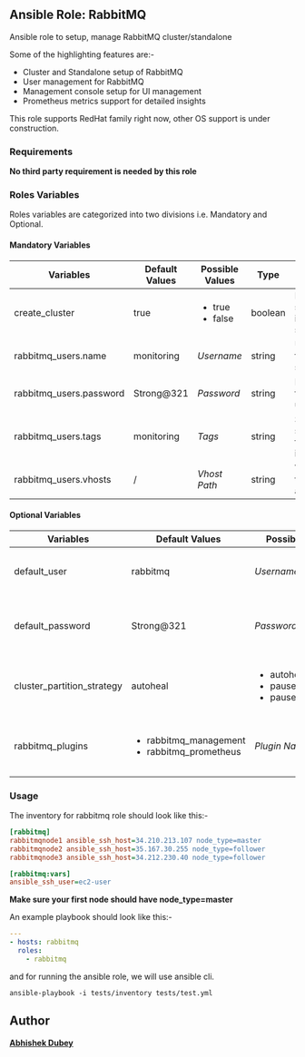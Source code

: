 ## Ansible Role: RabbitMQ

Ansible role to setup, manage RabbitMQ cluster/standalone

Some of the highlighting features are:-

  - Cluster and Standalone setup of RabbitMQ
  - User management for RabbitMQ
  - Management console setup for UI management
  - Prometheus metrics support for detailed insights

This role supports RedHat family right now, other OS support is under construction.

### Requirements

**No third party requirement is needed by this role**

### Roles Variables

Roles variables are categorized into two divisions i.e. Mandatory and Optional.

#### Mandatory Variables

|**Variables**|**Default Values**|**Possible Values**|**Type**|**Description**|
|-------------|------------------|-------------------|--------|---------------|
| create_cluster | true | <ul><li>true</li><li>false</li></ul> | boolean | RabbitMQ setup mode is cluster or standalone |
| rabbitmq_users.name | monitoring | *Username* | string | Username for rabbitmq setup |
| rabbitmq_users.password | Strong@321 | *Password* | string | Password for rabbitmq username |
| rabbitmq_users.tags | monitoring | *Tags* | string | Some special tags for identification |
| rabbitmq_users.vhosts | / | *Vhost Path* | string | Vhost path for user access |

#### Optional Variables

|**Variables**|**Default Values**|**Possible Values**|**Type**|**Description**|
|-------------|------------------|-------------------|--------|---------------|
| default_user | rabbitmq | *Username* | string | Default username for rabbitmq |
| default_password | Strong@321 | *Password* | string | Default password for rabbitmq user |
| cluster_partition_strategy | autoheal | <ul><li>autoheal</li><li>pause_minority</li><li>pause_if_all_down</li></ul> | string | Default partitining strategy for rabbitmq cluster |
| rabbitmq_plugins | <ul><li>rabbitmq_management</li><li>rabbitmq_prometheus</li></ul> | *Plugin Name* | list | List of plugins which needs to be installed |


### Usage

The inventory for rabbitmq role should look like this:-

```ini
[rabbitmq]
rabbitmqnode1 ansible_ssh_host=34.210.213.107 node_type=master
rabbitmqnode2 ansible_ssh_host=35.167.30.255 node_type=follower
rabbitmqnode3 ansible_ssh_host=34.212.230.40 node_type=follower

[rabbitmq:vars]
ansible_ssh_user=ec2-user
```

**Make sure your first node should have node_type=master**

An example playbook should look like this:-

```yaml
---
- hosts: rabbitmq
  roles:
    - rabbitmq
```

and for running the ansible role, we will use ansible cli.

```shell
ansible-playbook -i tests/inventory tests/test.yml
```
## Author

**[Abhishek Dubey](abhishek.dubey@opstree.com)**
